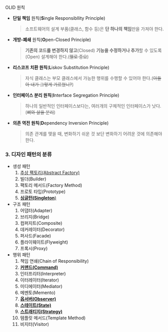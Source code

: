 OLID 원칙

- **단일 책임** 원칙(**S**ingle Responsibllity Principle)

  > 소프트웨어의 설계 부품(클래스, 함수 등)은 **단 하나의 책임**만을 가져야 한다.

- **개방-폐쇄** 원칙(**O**pen-Closed Principle)

  > **기존의 코드를 변경하지 않고**(Closed) **기능을 수정하거나 추가**할 수 있도록(Open) 설계해야 한다.(~~젤로 중요~~)

- **리스코프 치환 원칙**(**L**iskov Substitution Principle)

  > 자식 클래스는 부모 클래스에서 가능한 행위를 수행할 수 있어야 한다.(~~아들아 내가 그렇게 가르쳤니?~~)

- **인터페이스 분리 원칙**(**I**nterface Segregation Principle)

  > 하나의 일반적인 인터페이스보다는, 여러개의 구체적인 인터페이스가 낫다.(~~뼈와 살을 분리~~)

- **의존 역전 원칙**(**D**ependency Inversion Principle)

  > 의존 관계를 맺을 때, 변화하기 쉬운 것 보단 변화하기 어려운 것에 의존해야 한다.



### 3. 디자인 패턴의 분류

- 생성 패턴
  1. [추상 팩토리(Abstract Factory)](https://sourcemaking.com/design_patterns/abstract_factory)
  2. 빌더(Builder)
  3. 팩토리 메서드(Factory Method)
  4. 프로토 타입(Prototype)
  5. [**싱글턴(Singleton**)](https://github.com/KangByungWook/JavaDesignPattern/tree/master/Singleton/src)
- 구조 패턴
  1. 어댑터(Adapter)
  2. 브리지(Bridge)
  3. 컴퍼지트(Composite)
  4. 데커레이터(Decorator)
  5. 퍼사드(Facade)
  6. 플라이웨이트(Flyweight)
  7. 프록시(Proxy)
- 행위 패턴
  1. 책임 연쇄(Chain of Responsibility)
  2. [**커맨드(Command)**](https://github.com/KangByungWook/JavaDesignPattern/tree/master/Command/src)
  3. 인터프리터(Interpreter)
  4. 이터레이터(Iterator)
  5. 미디에이터(Mediator)
  6. 메멘토(Memento)
  7. [**옵서버(Observer)**](https://github.com/KangByungWook/JavaDesignPattern/tree/master/Observer/src)
  8. [**스테이트(State)**](https://github.com/KangByungWook/JavaDesignPattern/tree/master/State/src)
  9. [**스트래티지(Strategy)**](https://github.com/KangByungWook/JavaDesignPattern/tree/master/Strategy/src)
  10. 템플릿 메서드(Template Method)
  11. 비지터(Visitor)
